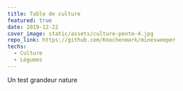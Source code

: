 ```yaml
---
title: Table de culture
featured: true
date: 2019-12-22
cover_image: static/assets/culture-pente-4.jpg
repo_link: https://github.com/Knochenmark/minesweeper
techs:
  - Culture
  - Légumes
---
```

Un test grandeur nature
